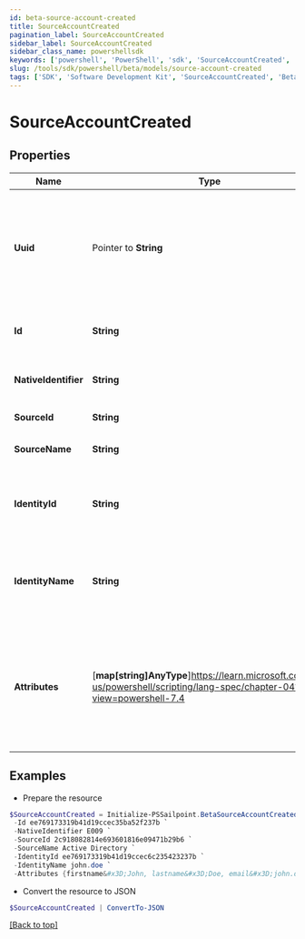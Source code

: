 ```yaml
---
id: beta-source-account-created
title: SourceAccountCreated
pagination_label: SourceAccountCreated
sidebar_label: SourceAccountCreated
sidebar_class_name: powershellsdk
keywords: ['powershell', 'PowerShell', 'sdk', 'SourceAccountCreated', 'BetaSourceAccountCreated'] 
slug: /tools/sdk/powershell/beta/models/source-account-created
tags: ['SDK', 'Software Development Kit', 'SourceAccountCreated', 'BetaSourceAccountCreated']
---
```



# SourceAccountCreated

## Properties

Name | Type | Description | Notes
------------ | ------------- | ------------- | -------------
**Uuid** |  Pointer to **String** | Source unique identifier for the identity. UUID is generated by the source system. | [optional] 
**Id** |  **String** | SailPoint generated unique identifier. | [required]
**NativeIdentifier** |  **String** | Unique ID of the account on the source. | [required]
**SourceId** |  **String** | The ID of the source. | [required]
**SourceName** |  **String** | The name of the source. | [required]
**IdentityId** |  **String** | The ID of the identity that is correlated with this account. | [required]
**IdentityName** |  **String** | The name of the identity that is correlated with this account. | [required]
**Attributes** |  [**map[string]AnyType**]https://learn.microsoft.com/en-us/powershell/scripting/lang-spec/chapter-04?view=powershell-7.4 | The attributes of the account. The contents of attributes depends on the account schema for the source. | [required]

## Examples

- Prepare the resource
```powershell
$SourceAccountCreated = Initialize-PSSailpoint.BetaSourceAccountCreated  -Uuid b7264868-7201-415f-9118-b581d431c688 `
 -Id ee769173319b41d19ccec35ba52f237b `
 -NativeIdentifier E009 `
 -SourceId 2c918082814e693601816e09471b29b6 `
 -SourceName Active Directory `
 -IdentityId ee769173319b41d19ccec6c235423237b `
 -IdentityName john.doe `
 -Attributes {firstname&#x3D;John, lastname&#x3D;Doe, email&#x3D;john.doe@gmail.com, department&#x3D;Sales, displayName&#x3D;John Doe, created&#x3D;2020-04-27T16:48:33.597Z, employeeNumber&#x3D;E009, uid&#x3D;E009, inactive&#x3D;true, phone&#x3D;null, identificationNumber&#x3D;E009}
```

- Convert the resource to JSON
```powershell
$SourceAccountCreated | ConvertTo-JSON
```


[[Back to top]](#) 

